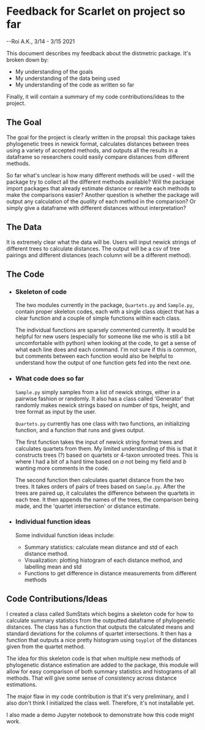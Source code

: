 # Feedback for Scarlet on project so far
--Roí A.K., 3/14 - 3/15 2021

This document describes my feedback about the distmetric package.
It's broken down by:
  - My understanding of the goals
  - My understanding of the data being used
  - My understanding of the code as written so far

Finally, it will contain a summary of my code contributions/ideas to the project. 

## The Goal
The goal for the project is clearly written in the propsal: this package takes phylogenetic trees in newick format, calculates distances between trees using a variety of accepted methods, and outputs all the results in a dataframe so researchers could easily compare distances from different methods.

So far what's unclear is how many different methods will be used - will the package try to collect all the different methods available? Will the package import packages that already estimate distance or rewrite each methods to make the comparisons easier?
Another question is whether the package will output any calculation of the *quality* of each method in the comparison? Or simply give a dataframe with different distances without interpretation?

## The Data
It is extremely clear what the data will be. Users will input newick strings of different trees to calculate distances. The output will be a csv of tree pairings and different distances (each column will be a different method).

## The Code

  - ### Skeleton of code
    The two modules currently in the package, `Quartets.py` and `Sample.py`, contain proper skeleton codes, each with a single class object that has a clear function and a couple of simple functions within each class. 
    
    The individual functions are sparsely commented currently. It would be helpful for new users (especially for someone like me who is still a bit uncomfortable with python) when looking at the code, to get a sense of what each line does and each command. I'm not sure if this is common, but comments between each function would also be helpful to understand how the output of one function gets fed into the next one.    
    
  - ### What code does so far 
    `Sample.py` simply samples from a list of newick strings, either in a pairwise fashion or randomly. It also has a class called 'Generator' that randomly makes newick strings based on number of tips, height, and tree format as input by the user.

    `Quartets.py` currently has one class with two functions, an initializing function, and a function that runs and gives output. 
    
    The first function takes the input of newick string format trees and calculates quartets from them. My limited understanding of this is that it constructs trees (?) based on quartets or 4-taxon unrooted trees. This is where I had a bit of a hard time based on *a* not being my field and *b* wanting more comments in the code.
    
    The second function then calculates quartet distance from the two trees. It takes orders of pairs of trees based on `Sample.py`. After the trees are paired up, it calculates the difference between the quartets in each tree.
    It then appends the names of the trees, the comparison being made, and the 'quartet intersection' or distance estimate. 

  - ### Individual function ideas
    Some individual function ideas include:
    - Summary statistics: calculate mean distance and std of each distance method.
    - Visualization: plotting histogram of each distance method, and labelling mean and std
    - Functions to get difference in distance measurements from different methods 

## Code Contributions/Ideas
I created a class called SumStats which begins a skeleton code for how to calculate summary statistics from the outputted dataframe of phylogenetic distances. The class has a function that outputs the calculated means and standard deviations for the columns of quartet intersections. It then has a function that outputs a nice pretty histogram using `toyplot` of the distances given from the quartet method.

The idea for this skeleton code is that when multiple new methods of phylogenetic distance estimation are added to the package, this module will allow for easy comparison of both summary statistics and histograms of all methods. That will give some sense of consistency across distance estimations. 

The major flaw in my code contribution is that it's very preliminary, and I also don't think I initialized the class well.
Therefore, it's not installable yet.

I also made a demo Jupyter notebook to demonstrate how this code might work.